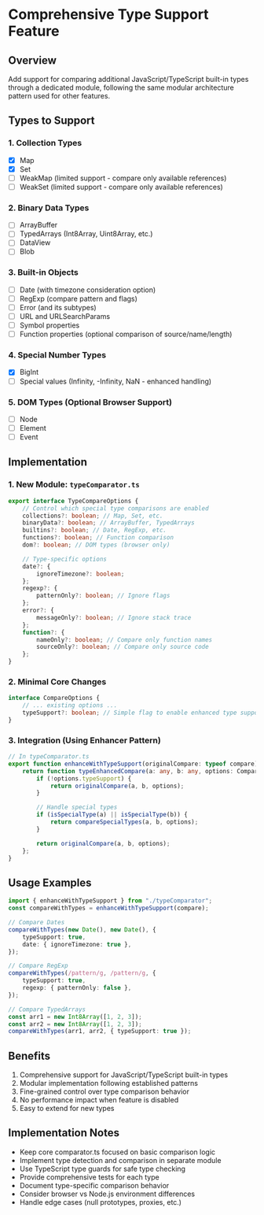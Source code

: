 # Comprehensive Type Support Feature

## Overview

Add support for comparing additional JavaScript/TypeScript built-in types through a dedicated module, following the same
modular architecture pattern used for other features.

## Types to Support

### 1. Collection Types

- [x] Map
- [x] Set
- [ ] WeakMap (limited support - compare only available references)
- [ ] WeakSet (limited support - compare only available references)

### 2. Binary Data Types

- [ ] ArrayBuffer
- [ ] TypedArrays (Int8Array, Uint8Array, etc.)
- [ ] DataView
- [ ] Blob

### 3. Built-in Objects

- [ ] Date (with timezone consideration option)
- [ ] RegExp (compare pattern and flags)
- [ ] Error (and its subtypes)
- [ ] URL and URLSearchParams
- [ ] Symbol properties
- [ ] Function properties (optional comparison of source/name/length)

### 4. Special Number Types

- [x] BigInt
- [ ] Special values (Infinity, -Infinity, NaN - enhanced handling)

### 5. DOM Types (Optional Browser Support)

- [ ] Node
- [ ] Element
- [ ] Event

## Implementation

### 1. New Module: `typeComparator.ts`

```typescript
export interface TypeCompareOptions {
    // Control which special type comparisons are enabled
    collections?: boolean; // Map, Set, etc.
    binaryData?: boolean; // ArrayBuffer, TypedArrays
    builtins?: boolean; // Date, RegExp, etc.
    functions?: boolean; // Function comparison
    dom?: boolean; // DOM types (browser only)

    // Type-specific options
    date?: {
        ignoreTimezone?: boolean;
    };
    regexp?: {
        patternOnly?: boolean; // Ignore flags
    };
    error?: {
        messageOnly?: boolean; // Ignore stack trace
    };
    function?: {
        nameOnly?: boolean; // Compare only function names
        sourceOnly?: boolean; // Compare only source code
    };
}
```

### 2. Minimal Core Changes

```typescript
interface CompareOptions {
    // ... existing options ...
    typeSupport?: boolean; // Simple flag to enable enhanced type support
}
```

### 3. Integration (Using Enhancer Pattern)

```typescript
// In typeComparator.ts
export function enhanceWithTypeSupport(originalCompare: typeof compare) {
    return function typeEnhancedCompare(a: any, b: any, options: CompareOptions & TypeCompareOptions) {
        if (!options.typeSupport) {
            return originalCompare(a, b, options);
        }

        // Handle special types
        if (isSpecialType(a) || isSpecialType(b)) {
            return compareSpecialTypes(a, b, options);
        }

        return originalCompare(a, b, options);
    };
}
```

## Usage Examples

```typescript
import { enhanceWithTypeSupport } from "./typeComparator";
const compareWithTypes = enhanceWithTypeSupport(compare);

// Compare Dates
compareWithTypes(new Date(), new Date(), {
    typeSupport: true,
    date: { ignoreTimezone: true },
});

// Compare RegExp
compareWithTypes(/pattern/g, /pattern/g, {
    typeSupport: true,
    regexp: { patternOnly: false },
});

// Compare TypedArrays
const arr1 = new Int8Array([1, 2, 3]);
const arr2 = new Int8Array([1, 2, 3]);
compareWithTypes(arr1, arr2, { typeSupport: true });
```

## Benefits

1. Comprehensive support for JavaScript/TypeScript built-in types
2. Modular implementation following established patterns
3. Fine-grained control over type comparison behavior
4. No performance impact when feature is disabled
5. Easy to extend for new types

## Implementation Notes

- Keep core comparator.ts focused on basic comparison logic
- Implement type detection and comparison in separate module
- Use TypeScript type guards for safe type checking
- Provide comprehensive tests for each type
- Document type-specific comparison behavior
- Consider browser vs Node.js environment differences
- Handle edge cases (null prototypes, proxies, etc.)
